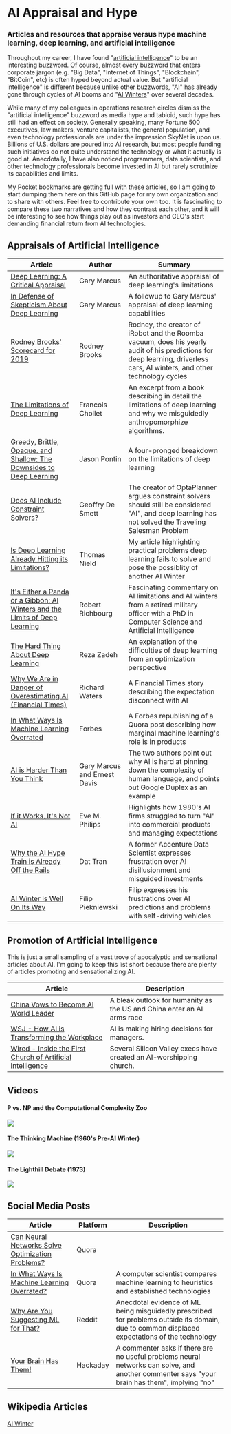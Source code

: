 # AI Appraisal and Hype

### Articles and resources that appraise versus hype machine learning, deep learning, and artificial intelligence

Throughout my career, I have found "[artificial intelligence](https://en.wikipedia.org/wiki/Artificial_intelligence)" to be an interesting buzzword. Of course, almost every buzzword that enters corporate jargon (e.g. "Big Data", "Internet of Things", "Blockchain", "BitCoin", etc) is often hyped beyond actual value. But "artificial intelligence" is different because unlike other buzzwords, "AI" has already gone through cycles of AI booms and "[AI Winters](https://en.wikipedia.org/wiki/AI_winter)" over several decades. 

While many of my colleagues in operations research circles dismiss the "artificial intelligence" buzzword as media hype and tabloid, such hype has still had an effect on society. Generally speaking, many Fortune 500 executives, law makers, venture capitalists, the general population, and even technology professionals are under the impression SkyNet is upon us. Billions of U.S. dollars are poured into AI research, but most people funding such initiatives do not quite understand the technology or what it actually is good at. Anecdotally, I have also noticed programmers, data scientists, and other technology professionals become invested in AI but rarely scrutinize its capabilities and limits. 

My Pocket bookmarks are getting full with these articles, so I am going to start dumping them here on this GitHub page for my own organization and to share with others. Feel free to contribute your own too.  It is fascinating to compare these two narratives and how they contrast each other, and it will be interesting to see how things play out as investors and CEO's start demanding financial return from AI technologies. 


## Appraisals of Artificial Intelligence 

|Article|Author|Summary|
|---|---|---|
|[Deep Learning: A Critical Appraisal](https://arxiv.org/ftp/arxiv/papers/1801/1801.00631.pdf)|Gary Marcus|An authoritative appraisal of deep learning's limitations|
|[In Defense of Skepticism About Deep Learning](https://medium.com/@GaryMarcus/in-defense-of-skepticism-about-deep-learning-6e8bfd5ae0f1)|Gary Marcus|A followup to Gary Marcus' appraisal of deep learning capabilities|
|[Rodney Brooks' Scorecard for 2019](http://rodneybrooks.com/predictions-scorecard-2019-january-01/)|Rodney Brooks|Rodney, the creator of iRobot and the Roomba vacuum, does his yearly audit of his predictions for deep learning, driverless cars, AI winters, and other technology cycles|
|[The Limitations of Deep Learning](https://blog.keras.io/the-limitations-of-deep-learning.html)|Francois Chollet|An excerpt from a book describing in detail the limitations of deep learning and why we misguidedly anthropomorphize algorithms.|
|[Greedy, Brittle, Opaque, and Shallow: The Downsides to Deep Learning](https://www.wired.com/story/greedy-brittle-opaque-and-shallow-the-downsides-to-deep-learning/)|Jason Pontin|A four-pronged breakdown on the limitations of deep learning|
|[Does AI Include Constraint Solvers?](https://www.optaplanner.org/blog/2017/09/07/DoesAIIncludeConstraintSolvers.html)|Geoffry De Smett|The creator of OptaPlanner argues constraint solvers should still be considered "AI", and deep learning has not solved the Traveling Salesman Problem|
|[Is Deep Learning Already Hitting its Limitations?](https://towardsdatascience.com/is-deep-learning-already-hitting-its-limitations-c81826082ac3)|Thomas Nield|My article highlighting practical problems deep learning fails to solve and pose the possiblity of another AI Winter|
|[It's Either a Panda or a Gibbon: AI Winters and the Limits of Deep Learning](https://warontherocks.com/2018/05/its-either-a-panda-or-a-gibbon-ai-winters-and-the-limits-of-deep-learning/)|Robert Richbourg|Fascinating commentary on AI limitations and AI winters from a retired military officer with a PhD in Computer Science and Artificial Intelligence|
|[The Hard Thing About Deep Learning](https://www.oreilly.com/ideas/the-hard-thing-about-deep-learning)|Reza Zadeh|An explanation of the difficulties of deep learning from an optimization perspective|
|[Why We Are in Danger of Overestimating AI (Financial Times)](https://amp.ft.com/content/4367e34e-db72-11e7-9504-59efdb70e12f)|Richard Waters|A Financial Times story describing the expectation disconnect with AI|
|[In What Ways Is Machine Learning Overrated](https://www.forbes.com/sites/quora/2017/12/21/in-what-ways-is-machine-learning-overrated/#6070d0d91b1a)|Forbes|A Forbes republishing of a Quora post describing how marginal machine learning's role is in products|
|[AI is Harder Than You Think](https://www.nytimes.com/2018/05/18/opinion/artificial-intelligence-challenges.html)|Gary Marcus and Ernest Davis|The two authors point out why AI is hard at pinning down the complexity of human language, and points out Google Duplex as an example|
|[If it Works, It's Not AI](http://dspace.mit.edu/bitstream/handle/1721.1/80558/43557450-MIT.pdf?sequence=2)|Eve M. Philips|Highlights how 1980's AI firms struggled to turn "AI" into commercial products and managing expectations|
|[Why the AI Hype Train is Already Off the Rails](https://builttoadapt.io/why-the-ai-hype-train-is-already-off-the-rails-and-why-im-over-ai-already-e7314e972ef4)|Dat Tran|A former Accenture Data Scientist expresses frustration over AI disillusionment and misguided investments|
|[AI Winter is Well On Its Way](https://blog.piekniewski.info/2018/05/28/ai-winter-is-well-on-its-way/)|Filip Piekniewski|Filip expresses his frustrations over AI predictions and problems with self-driving vehicles|


## Promotion of Artificial Intelligence

This is just a small sampling of a vast trove of apocalyptic and sensational articles about AI. I'm going to keep this list short because there are plenty of articles promoting and sensationalizing AI. 

|Article|Description|
|---|---|
|[China Vows to Become AI World Leader](https://www.thesun.co.uk/tech/4067800/china-vows-to-become-artificial-intelligence-world-leader-by-2030-but-will-it-spark-a-killer-computer-arms-race/)|A bleak outlook for humanity as the US and China enter an AI arms race
|[WSJ - How AI is Transforming the Workplace](https://www.wsj.com/articles/how-ai-is-transforming-the-workplace-1489371060)|AI is making hiring decisions for managers.|
|[Wired - Inside the First Church of Artificial Intelligence](https://www.wired.com/story/anthony-levandowski-artificial-intelligence-religion/)|Several Silicon Valley execs have created an AI-worshipping church.

## Videos

#### P vs. NP and the Computational Complexity Zoo 

[![](https://img.youtube.com/vi/YX40hbAHx3s/hqdefault.jpg)](https://youtu.be/YX40hbAHx3s)

#### The Thinking Machine (1960's Pre-AI Winter)

[![](https://img.youtube.com/vi/aygSMgK3BEM/hqdefault.jpg)](https://youtu.be/aygSMgK3BEM)


#### The Lighthill Debate (1973)

[![](https://img.youtube.com/vi/yReDbeY7ZMU/hqdefault.jpg)](https://youtu.be/yReDbeY7ZMU)


## Social Media Posts

|Article|Platform|Description|
|---|---|---|
|[Can Neural Networks Solve Optimization Problems?](https://www.quora.com/Can-neural-networks-solve-optimization-problems#)|Quora|
|[In What Ways Is Machine Learning Overrated?](https://www.quora.com/In-what-ways-is-machine-learning-overrated/answer/Tikhon-Jelvis)|Quora|A computer scientist compares machine learning to heuristics and established technologies|
|[Why Are You Suggesting ML for That?](https://www.reddit.com/r/learnmachinelearning/comments/a49pk1/simple_general_tasks_that_you_solved_using/ebd1w6r)|Reddit|Anecdotal evidence of ML being misguidedly prescribed for problems outside its domain, due to common displaced expectations of the technology|
|[Your Brain Has Them!](https://hackaday.com/2018/10/22/jump-into-ai-with-a-neural-network-of-your-own/#comment-5337983)|Hackaday|A commenter asks if there are no useful problems neural networks can solve, and another commenter says "your brain has them", implying "no"|

## Wikipedia Articles

[AI Winter](https://en.wikipedia.org/wiki/AI_winter) 
